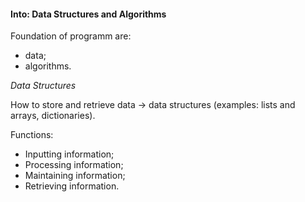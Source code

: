 #### Into: Data Structures and Algorithms

Foundation of programm are:
* data;
* algorithms.

_Data Structures_

How to store and retrieve data -> data structures (examples: lists and arrays, dictionaries).

Functions:
* Inputting information;
* Processing information;
* Maintaining information;
* Retrieving information.
